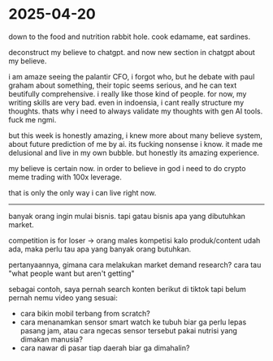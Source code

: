 # 2025-04-20

down to the food and nutrition rabbit hole. cook edamame, eat sardines. 

deconstruct my believe to chatgpt. and now new section in chatgpt about my believe. 

i am amaze seeing the palantir CFO, i forgot who, but he debate with paul graham about something, their topic seems serious, and he can text beutifully comprehensive. i really like those kind of people. for now, my writing skills are very bad. even in indoensia, i cant really structure my thoughts. thats why i need to always validate my thoughts with gen AI tools. fuck me ngmi. 

but this week is honestly amazing, i knew more about many believe system, about future prediction of me by ai. its fucking nonsense i know. it made me delusional and live in my own bubble. but honestly its amazing experience. 

my believe is certain now. in order to believe in god i need to do crypto meme trading with 100x leverage.

that is only the only way i can live right now. 

---

banyak orang ingin mulai bisnis. tapi gatau bisnis apa yang dibutuhkan market.

competition is for loser -> orang males kompetisi kalo produk/content udah ada, maka perlu tau apa yang banyak orang butuhkan.

pertanyaannya, gimana cara melakukan market demand research? cara tau "what people want but aren't getting"

sebagai contoh, saya pernah search konten berikut di tiktok tapi belum pernah nemu video yang sesuai:

- cara bikin mobil terbang from scratch?
- cara menanamkan sensor smart watch ke tubuh biar ga perlu lepas pasang jam, atau cara ngecas sensor tersebut pakai nutrisi yang dimakan manusia?
- cara nawar di pasar tiap daerah biar ga dimahalin?



